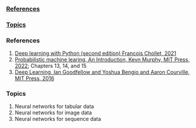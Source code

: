### [References](#References)
### [Topics](#Topics)

### <a id="References"></a> References  

1. [Deep learning with Python (second edition) Francois Chollet, 2021](https://sourestdeeds.github.io/pdf/Deep%20Learning%20with%20Python.pdfList)       
2. [Probabilistic machine learing, An Introduction, Kevn Murphy, MIT Press, 2022](https://probml.github.io/pml-book/book1.html); Chapters 13, 14, and 15       
3. [Deep Learning, Ian Goodfellow and Yoshua Bengio and Aaron Courville, MIT Press, 2016](http://www.deeplearningbook.org)


### <a id="Topics"></a> Topics  

1. Neural networks for tabular data
2. Neural networks for image data
3. Neural networks for sequence data 








